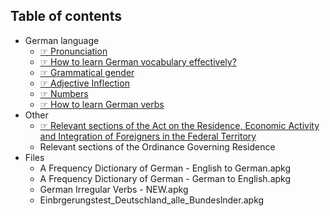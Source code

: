 
Table of contents
--

* German language
    * [☞ Pronunciation](https://github.com/deduke-men-a-selanna/angel_/blob/main/Pronunciation.md)
    * [☞ How to learn German vocabulary effectively?](https://github.com/deduke-men-a-selanna/angel_/blob/main/Learn-German-Vocabulary.md)
    * [☞ Grammatical gender](https://github.com/deduke-men-a-selanna/angel_/blob/main/Grammatical-Gender.md)
    * [☞ Adjective Inflection](https://github.com/deduke-men-a-selanna/angel_/blob/main/Adjective-Inflection.pdf)
    * [☞ Numbers](https://github.com/deduke-men-a-selanna/angel_/blob/main/Numbers.pdf)
    * [☞ How to learn German verbs](https://github.com/deduke-men-a-selanna/angel_/blob/main/Verb-Conjugation.pdf)
* Other
    * [☞ Relevant sections of the Act on the Residence, Economic Activity and Integration of Foreigners in the Federal Territory](https://github.com/deduke-men-a-selanna/angel_/blob/main/Residence-Act.md)
    * Relevant sections of the Ordinance Governing Residence
* Files
    * A Frequency Dictionary of German - English to German.apkg
    * A Frequency Dictionary of German - German to English.apkg
    * German Irregular Verbs - NEW.apkg
    * Einbrgerungstest_Deutschland_alle_Bundeslnder.apkg

 
